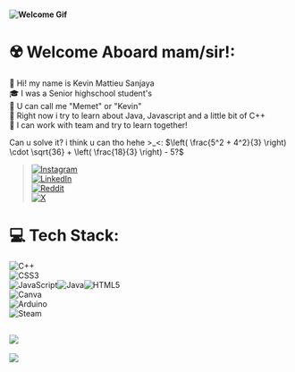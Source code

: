 #### ![Welcome Gif](https://media0.giphy.com/media/v1.Y2lkPTc5MGI3NjExaHFmYjJudWd5YmY5NWh1YWpqNG91Z2ljb2sxbjloOWszZzF3MGdsZiZlcD12MV9pbnRlcm5hbF9naWZfYnlfaWQmY3Q9Zw/LXd5YtB6mjLHkXQOhd/giphy.gif)
# ☢️ Welcome Aboard mam/sir!:
🔭 Hi! my name is Kevin Mattieu Sanjaya<br>🎓 I was a Senior highschool student's <br>👯 U can call me "Memet" or "Kevin"<br>🌱 Right now i try to learn about Java, Javascript and a little bit of C++<br>🤝 I can work with team and try to learn together!<br>

Can u solve it? i think u can tho hehe >_<:
$\left( \frac{5^2 + 4^2}{3} \right) \cdot \sqrt{36} + \left( \frac{18}{3} \right) - 5?$


> [![Instagram](https://img.shields.io/badge/Instagram-%23E4405F.svg?logo=Instagram&logoColor=white)](https://instagram.com/ikevinnnn.ms)<br>[![LinkedIn](https://img.shields.io/badge/LinkedIn-%230077B5.svg?logo=linkedin&logoColor=white)](https://www.linkedin.com/in/kevinmattieu/)<br>[![Reddit](https://img.shields.io/badge/Reddit-%23FF4500.svg?logo=Reddit&logoColor=white)]()<br>[![X](https://img.shields.io/badge/X-black.svg?logo=X&logoColor=white)]()

# 💻 Tech Stack:
![C++](https://img.shields.io/badge/c++-%2300599C.svg?style=for-the-badge&logo=c%2B%2B&logoColor=white)<br>![CSS3](https://img.shields.io/badge/css3-%231572B6.svg?style=for-the-badge&logo=css3&logoColor=white)<br>![JavaScript](https://img.shields.io/badge/javascript-%23323330.svg?style=for-the-badge&logo=javascript&logoColor=%23F7DF1E)![Java](https://img.shields.io/badge/java-%23ED8B00.svg?style=for-the-badge&logo=openjdk&logoColor=white)![HTML5](https://img.shields.io/badge/html5-%23E34F26.svg?style=for-the-badge&logo=html5&logoColor=white)<br>![Canva](https://img.shields.io/badge/Canva-%2300C4CC.svg?style=for-the-badge&logo=Canva&logoColor=white)<br>![Arduino](https://img.shields.io/badge/-Arduino-00979D?style=for-the-badge&logo=Arduino&logoColor=white)<br>![Steam](https://img.shields.io/badge/steam-%23000000.svg?style=for-the-badge&logo=steam&logoColor=white) 

![](https://github-readme-stats.vercel.app/api/top-langs/?username=kevinmattieu&theme=dark&hide_border=false&include_all_commits=true&count_private=true&layout=compact)
---

[![](https://visitcount.itsvg.in/api?id=kevinmattieu&icon=2&color=0)](https://visitcount.itsvg.in)

```stl solid cube_corner facet normal 0.0 -1.0 0.0 outer loop vertex 0.0 0.0 0.0 vertex 1.0 0.0 0.0 vertex 0.0 0.0 1.0 endloop endfacet facet normal 0.0 0.0 -1.0 outer loop  vertex 0.0 0.0 0.0 vertex 0.0 1.0 0.0  vertex 1.0 0.0 0.0 endloop endfacet facet normal -1.0 0.0 0.0 outer loop vertex 0.0 0.0 0.0 vertex 0.0 0.0 1.0 vertex 0.0 1.0 0.0 endloop endfacet facet normal 0.577 0.577 0.577 outer loop vertex 1.0 0.0 0.0 vertex 0.0 1.0 0.0 vertex 0.0 0.0 1.0 endloop endfacet endsolid
```
